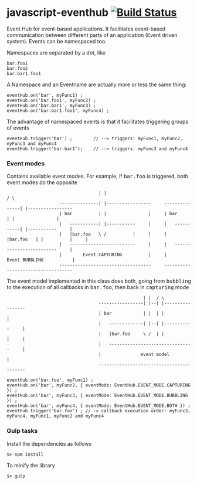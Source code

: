 javascript-eventhub [![Build Status](https://travis-ci.org/scaljeri/javascript-eventhub.png)](https://travis-ci.org/scaljeri/javascript-eventhub)
======================

Event Hub for event-based applications. It facilitates event-based communication between different 
parts of an application (Event driven system). Events can be namespaced too.
                                                
Namespaces are separated by a dot, like
                                                
    bar.foo1
    bar.foo2
    bar.bar1.foo1
                                                
A Namespace and an Eventname are actually more or less the same thing:
                                                
    eventHub.on('bar', myFunc1) ;
    eventHub.on('bar.foo1', myFunc2) ;
    eventHub.on('bar.bar1', myFunc3) ;
    eventHub.on('bar.bar1.foo1', myFunc4) ;
                                                
The advantage of namespaced events is that it facilitates triggering groups of events
                                                
    eventHub.trigger('bar') ;        // --> triggers: myFunc1, myFunc2, myFunc3 and myFunc4
    eventHub.trigger('bar.bar1');    // --> triggers: myFunc3 and myFunc4
    
### Event modes

Contains available event modes. For example, if <tt>bar.foo</tt> is triggered, both event modes do the opposite
                     
                                       | |                                     / \
                        ---------------| |-----------------     ---------------| |-----------------
                        | bar          | |                |     | bar          | |                |
                        |   -----------| |-----------     |     |   -----------| |-----------     |
                        |   |bar.foo   \ /          |     |     |   |bar.foo   | |          |     |
                        |   -------------------------     |     |   -------------------------     |
                        |        Event CAPTURING          |     |        Event BUBBLING           |
                        -----------------------------------     -----------------------------------
                     
The event model implemented in this class does both, going from <tt>bubbling</tt> to the execution of all callbacks in <tt>bar.foo</tt>,
then back in <tt>capturing</tt> mode
                     
                                                        | |  / \
                                       -----------------| |--| |-----------------
                                       | bar            | |  | |                |
                                       |   -------------| |--| |-----------     |
                                       |   |bar.foo     \ /  | |          |     |
                                       |   --------------------------------     |
                                       |               event model              |
                                       ------------------------------------------
                      
    eventHub.on('bar.foo', myFunc1) ;
    eventHub.on('bar', myFunc2, { eventMode: EventHub.EVENT_MODE.CAPTURING }) ;
    eventHub.on('bar', myFunc3, { eventMode: EventHub.EVENT_MODE.BUBBLING }) ;
    eventHub.on('bar', myFunc4, { eventMode: EventHub.EVENT_MODE.BOTH }) ;
    eventHub.trigger('bar.foo') ; // -> callback execution order: myFunc3, myFunc4, myFunc1, myFunc2 and myFunc4

### Gulp tasks ###

Install the dependencies as follows

    $> npm install

To minify the library

    $> gulp

